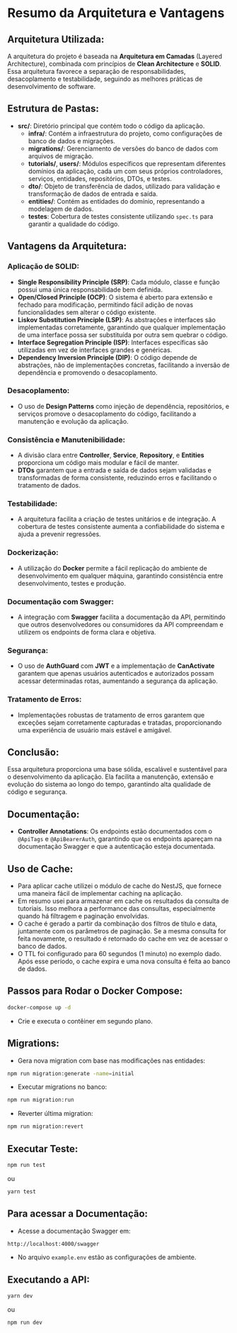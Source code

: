 
# Resumo da Arquitetura e Vantagens

## Arquitetura Utilizada:
A arquitetura do projeto é baseada na **Arquitetura em Camadas** (Layered Architecture), combinada com princípios de **Clean Architecture** e **SOLID**. Essa arquitetura favorece a separação de responsabilidades, desacoplamento e testabilidade, seguindo as melhores práticas de desenvolvimento de software.

## Estrutura de Pastas:
- **src/**: Diretório principal que contém todo o código da aplicação.
  - **infra/**: Contém a infraestrutura do projeto, como configurações de banco de dados e migrações.
  - **migrations/**: Gerenciamento de versões do banco de dados com arquivos de migração.
  - **tutorials/**, **users/**: Módulos específicos que representam diferentes domínios da aplicação, cada um com seus próprios controladores, serviços, entidades, repositórios, DTOs, e testes.
  - **dto/**: Objeto de transferência de dados, utilizado para validação e transformação de dados de entrada e saída.
  - **entities/**: Contém as entidades do domínio, representando a modelagem de dados.
  - **testes**: Cobertura de testes consistente utilizando `spec.ts` para garantir a qualidade do código.

## Vantagens da Arquitetura:
### Aplicação de SOLID:
- **Single Responsibility Principle (SRP)**: Cada módulo, classe e função possui uma única responsabilidade bem definida.
- **Open/Closed Principle (OCP)**: O sistema é aberto para extensão e fechado para modificação, permitindo fácil adição de novas funcionalidades sem alterar o código existente.
- **Liskov Substitution Principle (LSP)**: As abstrações e interfaces são implementadas corretamente, garantindo que qualquer implementação de uma interface possa ser substituída por outra sem quebrar o código.
- **Interface Segregation Principle (ISP)**: Interfaces específicas são utilizadas em vez de interfaces grandes e genéricas.
- **Dependency Inversion Principle (DIP)**: O código depende de abstrações, não de implementações concretas, facilitando a inversão de dependência e promovendo o desacoplamento.

### Desacoplamento:
- O uso de **Design Patterns** como injeção de dependência, repositórios, e serviços promove o desacoplamento do código, facilitando a manutenção e evolução da aplicação.

### Consistência e Manutenibilidade:
- A divisão clara entre **Controller**, **Service**, **Repository**, e **Entities** proporciona um código mais modular e fácil de manter.
- **DTOs** garantem que a entrada e saída de dados sejam validadas e transformadas de forma consistente, reduzindo erros e facilitando o tratamento de dados.

### Testabilidade:
- A arquitetura facilita a criação de testes unitários e de integração. A cobertura de testes consistente aumenta a confiabilidade do sistema e ajuda a prevenir regressões.

### Dockerização:
- A utilização do **Docker** permite a fácil replicação do ambiente de desenvolvimento em qualquer máquina, garantindo consistência entre desenvolvimento, testes e produção.

### Documentação com Swagger:
- A integração com **Swagger** facilita a documentação da API, permitindo que outros desenvolvedores ou consumidores da API compreendam e utilizem os endpoints de forma clara e objetiva.

### Segurança:
- O uso de **AuthGuard** com **JWT** e a implementação de **CanActivate** garantem que apenas usuários autenticados e autorizados possam acessar determinadas rotas, aumentando a segurança da aplicação.

### Tratamento de Erros:
- Implementações robustas de tratamento de erros garantem que exceções sejam corretamente capturadas e tratadas, proporcionando uma experiência de usuário mais estável e amigável.

## Conclusão:
Essa arquitetura proporciona uma base sólida, escalável e sustentável para o desenvolvimento da aplicação. Ela facilita a manutenção, extensão e evolução do sistema ao longo do tempo, garantindo alta qualidade de código e segurança.

## Documentação:
- **Controller Annotations**: Os endpoints estão documentados com o `@ApiTags` e `@ApiBearerAuth`, garantindo que os endpoints apareçam na documentação Swagger e que a autenticação esteja documentada.

## Uso de Cache:
- Para aplicar cache utilizei o módulo de cache do NestJS, que fornece uma maneira fácil de implementar caching na aplicação.
- Em resumo usei para armazenar em cache os resultados da consulta de tutoriais. Isso melhora a performance das consultas, especialmente quando há filtragem e paginação envolvidas.
- O cache é gerado a partir da combinação dos filtros de título e data, juntamente com os parâmetros de paginação. Se a mesma consulta for feita novamente, o resultado é retornado do cache em vez de acessar o banco de dados.
- O TTL foi configurado para 60 segundos (1 minuto) no exemplo dado. Após esse período, o cache expira e uma nova consulta é feita ao banco de dados.

## Passos para Rodar o Docker Compose:
```bash
docker-compose up -d
```
- Crie e executa o contêiner em segundo plano.

## Migrations:
- Gera nova migration com base nas modificações nas entidades:
```bash
npm run migration:generate -name=initial
```
- Executar migrations no banco:
```bash
npm run migration:run
```
- Reverter última migration:
```bash
npm run migration:revert
```

## Executar Teste:
```bash
npm run test
```
ou 
```bash
yarn test
```

## Para acessar a Documentação:
- Acesse a documentação Swagger em:
```bash
http://localhost:4000/swagger
```

- No arquivo `example.env` estão as configurações de ambiente.

## Executando a API:
```bash
yarn dev
```
ou 
```bash
npm run dev
```
